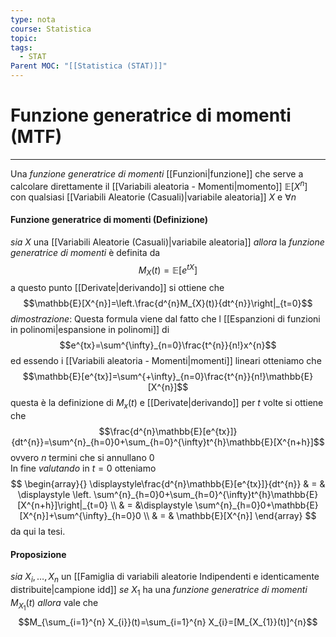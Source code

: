 ```yaml
---
type: nota
course: Statistica
topic: 
tags:
  - STAT
Parent MOC: "[[Statistica (STAT)]]"
---
```

# Funzione generatrice di momenti (MTF)
---
Una _funzione generatrice di momenti_ [[Funzioni|funzione]]  che serve a calcolare direttamente il [[Variabili aleatoria - Momenti|momento]] $\mathbb{E}[X^{n}]$ con qualsiasi  [[Variabili Aleatorie (Casuali)|variabile aleatoria]] $X$ e $\forall n$

#### Funzione generatrice di momenti (Definizione)
_sia_ $X$ una [[Variabili Aleatorie (Casuali)|variabile aleatoria]] 
_allora_ la _funzione generatrice di momenti_ è definita da $$M_{X}(t)=\mathbb{E}[e^{t X}]$$a questo punto [[Derivate|derivando]] si ottiene che $$\mathbb{E}[X^{n}]=\left.\frac{d^{n}M_{X}(t)}{dt^{n}}\right|_{t=0}$$
_dimostrazione_:
Questa formula viene dal fatto che l [[Espanzioni di funzioni in polinomi|espansione in polinomi]] di $$e^{tx}=\sum^{\infty}_{n=0}\frac{t^{n}}{n!}x^{n}$$ ed essendo i [[Variabili aleatoria - Momenti|momenti]] lineari otteniamo che $$\mathbb{E}[e^{tx}]=\sum^{+\infty}_{n=0}\frac{t^{n}}{n!}\mathbb{E}[X^{n}]$$questa è la definizione di $M_{x}(t)$ e [[Derivate|derivando]] per $t$ volte si ottiene che $$\frac{d^{n}\mathbb{E}[e^{tx}]}{dt^{n}}=\sum^{n}_{h=0}0+\sum_{h=0}^{\infty}t^{h}\mathbb{E}[X^{n+h}]$$ovvero  $n$ termini che si annullano $0$  
In fine _valutando_ in  $t=0$ otteniamo  
$$
\begin{array}{}
\displaystyle\frac{d^{n}\mathbb{E}[e^{tx}]}{dt^{n}} & =  & \displaystyle \left. \sum^{n}_{h=0}0+\sum_{h=0}^{\infty}t^{h}\mathbb{E}[X^{n+h}]\right|_{t=0} \\
  & = &\displaystyle \sum^{n}_{h=0}0+\mathbb{E}[X^{n}]+\sum^{\infty}_{h=0}0  \\
& = &  \mathbb{E}[X^{n}]
\end{array}
$$ da qui la tesi.


#### Proposizione
_sia_ $X_{i},\dots,X_{n}$ un [[Famiglia di variabili aleatorie Indipendenti e identicamente distribuite|campione idd]] 
_se_ $X_{1}$ ha una _funzione generatrice di momenti_ $M_{X_{1}}(t)$
_allora_ vale che $$M_{\sum_{i=1}^{n} X_{i}}(t)=\sum_{i=1}^{n} X_{i}=[M_{X_{1}}(t)]^{n}$$  